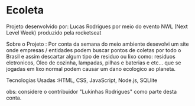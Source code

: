 # Ecoleta
Projeto desenvolvido por: Lucas Rodrigues por meio do evento NWL (Next Level Week) produzido pela rocketseat

Sobre o Projeto : Por conta da semana do meio ambiente desevolvi um site onde empresas / entidades podem buscar pontos de coletas por todo o Brasil e assim descartar algum tipo de residuo ou lixo como: residuos eletronicos, Oleo de cozinha, lampadas, pilhas e baterias e etc... que se jogadas em lixo normal podem causar um dano ecologico ao planeta.

Tecnologias Usadas :HTML, CSS, JavaScript, Node.js, SQLlite

obs: considere o contribuidor "Lukinhas Rodrigues" como parte desta conta.
